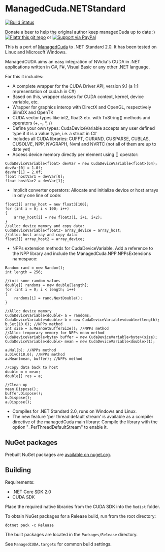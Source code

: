 # ManagedCuda.NETStandard

[![Build Status](https://travis-ci.org/surban/managedCuda.svg?branch=master)](https://travis-ci.org/surban/managedCuda)

Donate a beer to help the original author keep managedCuda up to date :)
[![Flattr this git repo](http://api.flattr.com/button/flattr-badge-large.png)](https://flattr.com/submit/auto?user_id=kunzmi&url=https://github.com/kunzmi/managedCuda&title=managedCuda&language=&tags=github&category=software)
or
[![Support via PayPal](https://www.paypalobjects.com/en_GB/i/btn/btn_donate_SM.gif)](https://www.paypal.me/kunzmi/)

This is a port of [ManagedCuda](https://kunzmi.github.io/managedCuda/) to .NET Standard 2.0.
It has been tested on Linux and Microsoft Windows.

ManagedCUDA aims an easy integration of NVidia's CUDA in .NET applications written in C#, F#, Visual Basic or any other .NET language.

For this it includes:
- A complete wrapper for the  CUDA Driver API, version 9.1 (a 1:1 representation of cuda.h in C#) 
- Based on this, wrapper classes for CUDA context, kernel, device variable, etc. 
- Wrapper for graphics interop with DirectX and OpenGL, respectively SlimDX and OpenTK 
- CUDA vector types like int2, float3 etc. with ToString() methods and operators (+, –, *, /) 
- Define your own types: CudaDeviceVariable accepts any user defined type if it is a value type, i.e. a struct in C# 
- Includes all CUDA libraries: CUFFT, CURAND, CUSPARSE, CUBLAS, CUSOLVE, NPP, NVGRAPH, Nvml and NVRTC (not all of them are up to date yet)
- Access device memory directly per element using [] operator:
```
CudaDeviceVariable<float> devVar = new CudaDeviceVariable<float>(64);
devVar[0] = 1.0f;
devVar[1] = 2.0f;
float hostVar1 = devVar[0];
float hostVar2 = devVar[1];
```
- Implicit converter operators: Allocate and initialize device or host arrays in only one line of code: 
```
float3[] array_host = new float3[100];
for (int i = 0; i < 100; i++)
{
	array_host[i] = new float3(i, i+1, i+2);
}
//alloc device memory and copy data:
CudaDeviceVariable<float3> array_device = array_host;
//alloc host array and copy data: 
float3[] array_host2 = array_device; 
```
- NPPs extension methods for CudaDeviceVariable. Add a reference to the NPP library and include the ManagedCuda.NPP.NPPsExtensions namespace: 
```
Random rand = new Random();
int length = 256;

//init some ramdom values
double[] randoms = new double[length];
for (int i = 0; i < length; i++)
{
	randoms[i] = rand.NextDouble();
}

//Alloc device memory
CudaDeviceVariable<double> a = randoms;
CudaDeviceVariable<double> b = new CudaDeviceVariable<double>(length);
b.Set(10.0); //NPPs method
int size = a.MeanGetBufferSize(); //NPPs method
//Alloc temporary memory for NPPs mean method
CudaDeviceVariable<byte> buffer = new CudaDeviceVariable<byte>(size);
CudaDeviceVariable<double> mean = new CudaDeviceVariable<double>(1);

a.Mul(b); //NPPs method
a.DivC(10.0); //NPPs method
a.Mean(mean, buffer); //NPPs method

//Copy data back to host
double m = mean;
double[] res = a;

//Clean up
mean.Dispose();
buffer.Dispose();
b.Dispose();
a.Dispose();
```
- Compiles for .NET Standard 2.0, runs on Windows and Linux. 
- The new feature 'per thread default stream' is available as a compiler directive of the managedCuda main library: Compile the library with the option "_PerThreadDefaultStream" to enable it.

## NuGet packages

Prebuilt NuGet packages are [available on nuget.org](https://www.nuget.org/packages?q=ManagedCuda+NETStandard).

## Building

Requirements:

- .NET Core SDK 2.0
- CUDA SDK

Place the required native libraries from the CUDA SDK into the `Redist` folder.

To obtain NuGet packages for a Release build, run from the root directory:

```dotnet pack -c Release```

The built packages are located in the ```Packages/Release``` directory.

See ```ManagedCUDA.targets``` for common build settings.
